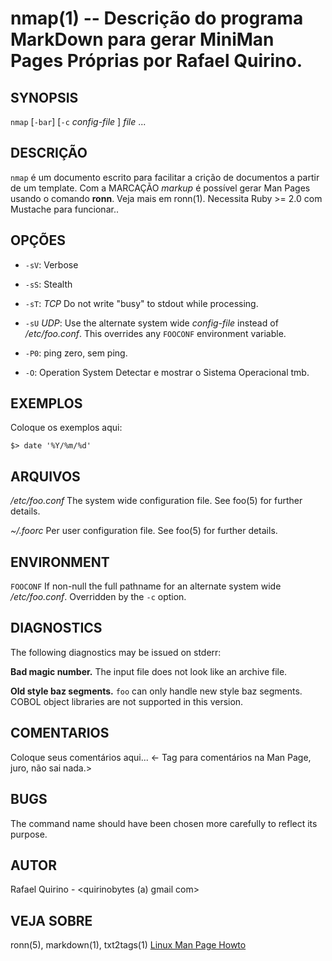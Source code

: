 nmap(1) -- Descrição do programa MarkDown para gerar MiniMan Pages Próprias por Rafael Quirino.
===============================================


SYNOPSIS
--------

`nmap` [`-bar`] [`-c` *config-file* ] *file* ...

DESCRIÇÃO
---------

`nmap` é um documento escrito para facilitar a crição de documentos a partir de um template.
Com a MARCAÇÃO *markup* é possível gerar Man Pages usando o comando **ronn**. Veja mais em ronn(1).
Necessita Ruby >= 2.0 com Mustache para funcionar..

OPÇÕES
------

* `-sV`: Verbose

* `-sS`: Stealth

* `-sT`: *TCP*
  Do not write "busy" to stdout while processing.

* `-sU` *UDP*:
  Use the alternate system wide *config-file* instead of */etc/foo.conf*. This
  overrides any `FOOCONF` environment variable.

* `-P0`: ping zero, sem ping.

* `-O`: Operation System
	Detectar e mostrar o Sistema Operacional tmb.

EXEMPLOS
--------

Coloque os exemplos aqui:

   `$> date '%Y/%m/%d'`


ARQUIVOS
--------


*/etc/foo.conf*
  The system wide configuration file. See foo(5) for further details.

*~/.foorc*
  Per user configuration file. See foo(5) for further details.

ENVIRONMENT
-----------

`FOOCONF`
  If non-null the full pathname for an alternate system wide */etc/foo.conf*.
  Overridden by the `-c` option.

DIAGNOSTICS
-----------

The following diagnostics may be issued on stderr:

**Bad magic number.**
  The input file does not look like an archive file.

**Old style baz segments.**
  `foo` can only handle new style baz segments. COBOL object libraries are not
  supported in this version.

COMENTARIOS
-----------

Coloque seus comentários aqui...
<- Tag para comentários na Man Page, juro, não sai nada.>

BUGS
----

The command name should have been chosen more carefully to reflect its
purpose.

AUTOR
-----

Rafael Quirino - <quirinobytes (a) gmail com>

VEJA SOBRE
----------

ronn(5), markdown(1), txt2tags(1) [Linux Man Page Howto](
http://www.schweikhardt.net/man_page_howto.html)
